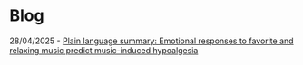 # Blog

28/04/2025 - [Plain language summary: Emotional responses to favorite and relaxing music predict music-induced hypoalgesia](https://dariusliutas.com/blog/emotion_music/main)